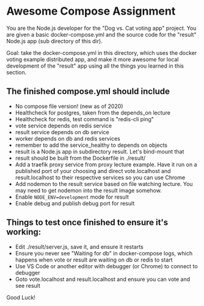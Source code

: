 # Awesome Compose Assignment

You are the Node.js developer for the "Dog vs. Cat voting app" project.
You are given a basic docker-compose.yml and the source code for the "result"
Node.js app (sub directory of this dir).

Goal: take the docker-compose.yml in this directory, which uses the docker
voting example distributed app, and make it more awesome for local development
of the "result" app using all the things you learned in this section.

## The finished compose.yml should include

* No compose file version! (new as of 2020)
* Healthcheck for postgres, taken from the depends_on lecture
* Healthcheck for redis, test command is "redis-cli ping"
* vote service depends on redis service
* result service depends on db service
* worker depends on db and redis services
* remember to add the service_healthy to depends on objects
* result is a Node.js app in subdirectory result. Let's bind-mount that
* result should be built from the Dockerfile in ./result/
* Add a traefik proxy service from proxy lecture example. Have it run 
on a published port of your choosing and direct vote.localhost and 
result.localhost to their respective services so you can use Chrome
* Add nodemon to the result service based on file watching lecture. You 
may need to get nodemon into the result image somehow.
* Enable `NODE_ENV=development` mode for result
* Enable debug and publish debug port for result

## Things to test once finished to ensure it's working:

* Edit ./result/server.js, save it, and ensure it restarts
* Ensure you never see "Waiting for db" in docker-compose logs, which happens
when vote or result are waiting on db or redis to start
* Use VS Code or another editor with debugger (or Chrome) to connect to debugger
* Goto vote.localhost and result.localhost and ensure you can vote and see result

Good Luck!
